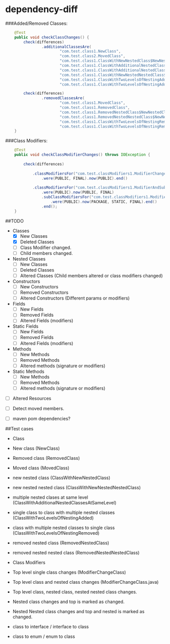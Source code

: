 # dependency-diff

###Added/Removed Classes:

```java
	@Test
	public void checkClassChanges() {
		check(differences)
				.additionalClassesAre(
						"com.test.class1.NewClass",
						"com.test.class2.MovedClass",
						"com.test.class1.ClassWithNewNestedClass$NewNestedClass",
						"com.test.class1.ClassWithAdditionalNestedClassesAtSameLevel$NewNestedClassA",
						"com.test.class1.ClassWithAdditionalNestedClassesAtSameLevel$NewNestedClassB",
						"com.test.class1.ClassWithNewNestedNestedClass$NewNestedClass$NewNestedNestedClass",
						"com.test.class1.ClassWithTwoLevelsOfNestingAdded$NewNestedClass",
						"com.test.class1.ClassWithTwoLevelsOfNestingAdded$NewNestedClass$NewNestedNestedClass");

		check(differences)
				.removedClassesAre(
						"com.test.class1.MovedClass",
						"com.test.class1.RemovedClass",
						"com.test.class1.RemovedNestedClass$NewNestedClass",
						"com.test.class1.RemovedNestedNestedClass$NewNestedClass$NewNestedNestedClass",
						"com.test.class1.ClassWithTwoLevelsOfNestingRemoved$NewNestedClass",
						"com.test.class1.ClassWithTwoLevelsOfNestingRemoved$NewNestedClass$NewNestedNestedClass");
	}
```

###Class Modifiers:

```java
    @Test
	public void checkClassModifierChanges() throws IOException {
	
		check(differences)
			
			.classModifiersFor("com.test.classModifiers1.ModifierChangeClass")
				.were(PUBLIC, FINAL).now(PUBLIC).end()
			
			.classModifiersFor("com.test.classModifiers1.ModifierAndSubclassChangeClass")
				.were(PUBLIC).now(PUBLIC, FINAL)
				.subClassModifiersFor("com.test.classModifiers1.ModifierAndSubclassChangeClass$ModifierAndSubclassChangeSubClass")
					.were(PUBLIC).now(PACKAGE, STATIC, FINAL).end()
				.end();
	}

```


##TODO
 - Classes
   - [X] New Classes
   - [X] Deleted Classes
   - [ ] Class Modifier changed.
   - [ ] Child members changed.  

 - Nested Classes
   - [ ] New Classes
   - [ ] Deleted Classes
   - [ ] Altered Classes (Child members altered or class modifiers changed)  
 
 - Constructors
   - [ ] New Constructors
   - [ ] Removed Constructors
   - [ ] Altered Constructors (Different params or modifiers)
 
 - Fields
   - [ ] New Fields
   - [ ] Removed Fields
   - [ ] Altered Fields (modifiers)

 - Static Fields
   - [ ] New Fields
   - [ ] Removed Fields
   - [ ] Altered Fields (modifiers)

 - Methods
   - [ ] New Methods
   - [ ] Removed Methods
   - [ ] Altered methods (signature or modifiers)

 - Static Methods
   - [ ] New Methods
   - [ ] Removed Methods
   - [ ] Altered methods (signature or modifiers)

 -  [ ] Altered Resources
 -  [ ] Detect moved members.           
 -  [ ] maven pom dependencies?

 
 ##Test cases
 
 - Class 
  - New class  (NewClass)
  - Removed class (RemovedClass)
  - Moved class (MovedClass)
  - new nested class (ClassWithNewNestedClass)
  - new nested nested class (ClassWithNewNestedNestedClass)
  - multiple nested clases at same level  (ClassWithAdditionalNestedClassesAtSameLevel)
  - single class to class with multiple nested classes (ClassWithTwoLevelsOfNestingAdded)
  - class with multiple nested classes to single class (ClassWithTwoLevelsOfNestingRemoved)
  - removed nested class (RemovedNestedClass)
  - removed nested nested class (RemovedNestedNestedClass)

 - Class Modifiers
  - Top level single class changes (ModifierChangeClass)
  - Top level class and nested class changes (ModifierChangeClass.java)
  - Top level class, nested class, nested nested class changes.
  - Nested class changes and top is marked as changed.
  - Nested Nested class changes and top and nested is marked as changed. 
 
 - class to interface / interface to class
 - class to enum / enum to class
  
 
 
